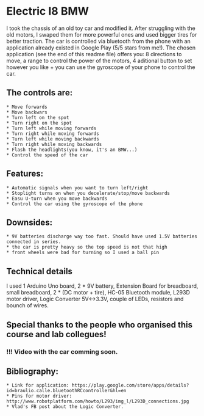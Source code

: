 # Electric I8 BMW

  I took the chassis of an old toy car and modified it. After struggling with the old motors, I swaped them for more powerful ones and used bigger tires for better traction. The car is controlled via bluetooth from the phone with an application already existed in Google Play (5/5 stars from me!).
  The chosen application (see the end of this readme file) offers you: 8 directions to move, a range to control the power of the motors, 4 aditional button to set however you like + you can use the gyroscope of your phone to control the car.

## The controls are:

    * Move forwards
    * Move backwars
    * Turn left on the spot
    * Turn right on the spot
    * Turn left while moving forwards
    * Turn right while moving forwards
    * Turn left while moving backwards
    * Turn right while moving backwards
    * Flash the headlights(you know, it's an BMW...)
    * Control the speed of the car

## Features:

    * Automatic signals when you want to turn left/right
    * Stoplight turns on when you decelerate/stop/move backwards
    * Easu U-turn when you move backwards
    * Control the car using the gyroscope of the phone
    
## Downsides:

    * 9V batteries discharge way too fast. Should have used 1.5V batteries connected in series.
    * the car is pretty heavy so the top speed is not that high
    * front wheels were bad for turning so I used a ball pin
    
## Technical details

  I used 1 Arduino Uno board, 2 * 9V battery, Extension Board for breadboard,  small breadboard, 2 * (DC motor + tire), HC-05 Bluetooth module, L293D motor driver, Logic Converter 5V<->3.3V, couple of LEDs, resistors and bounch of wires.

## Special thanks to the people who organised this course and lab collegues!

### !!! Video with the car comming soon.

## Bibliography:
    
    * Link for application: https://play.google.com/store/apps/details?id=braulio.calle.bluetoothRCcontroller&hl=en
    * Pins for motor driver: http://www.robotplatform.com/howto/L293/img_l/L293D_connections.jpg
    * Vlad's FB post about the Logic Converter.
